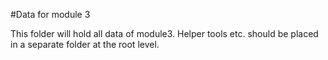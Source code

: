 #Data for module 3

This folder will hold all data of module3. Helper tools etc. should be placed in
a separate folder at the root level.
